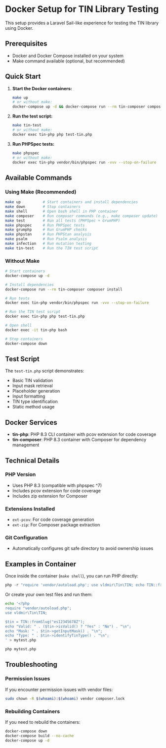 # Docker Setup for TIN Library Testing

This setup provides a Laravel Sail-like experience for testing the TIN library using Docker.

## Prerequisites

- Docker and Docker Compose installed on your system
- Make command available (optional, but recommended)

## Quick Start

1. **Start the Docker containers:**
   ```bash
   make up
   # or without make:
   docker-compose up -d && docker-compose run --rm tin-composer composer install
   ```

2. **Run the test script:**
   ```bash
   make tin-test
   # or without make:
   docker exec tin-php php test-tin.php
   ```

3. **Run PHPSpec tests:**
   ```bash
   make phpspec
   # or without make:
   docker exec tin-php vendor/bin/phpspec run -vvv --stop-on-failure
   ```

## Available Commands

### Using Make (Recommended)

```bash
make up          # Start containers and install dependencies
make down        # Stop containers
make shell       # Open bash shell in PHP container
make composer    # Run composer commands (e.g., make composer update)
make test        # Run all tests (PHPSpec + GrumPHP)
make phpspec     # Run PHPSpec tests
make grumphp     # Run GrumPHP checks
make phpstan     # Run PHPStan analysis
make psalm       # Run Psalm analysis
make infection   # Run mutation testing
make tin-test    # Run the TIN test script
```

### Without Make

```bash
# Start containers
docker-compose up -d

# Install dependencies
docker-compose run --rm tin-composer composer install

# Run tests
docker exec tin-php vendor/bin/phpspec run -vvv --stop-on-failure

# Run the TIN test script
docker exec tin-php php test-tin.php

# Open shell
docker exec -it tin-php bash

# Stop containers
docker-compose down
```

## Test Script

The `test-tin.php` script demonstrates:
- Basic TIN validation
- Input mask retrieval
- Placeholder generation
- Input formatting
- TIN type identification
- Static method usage

## Docker Services

- **tin-php**: PHP 8.3 CLI container with pcov extension for code coverage
- **tin-composer**: PHP 8.3 container with Composer for dependency management

## Technical Details

### PHP Version
- Uses PHP 8.3 (compatible with phpspec ^7)
- Includes pcov extension for code coverage
- Includes zip extension for Composer

### Extensions Installed
- `ext-pcov`: For code coverage generation
- `ext-zip`: For Composer package extraction

### Git Configuration
- Automatically configures git safe directory to avoid ownership issues

## Examples in Container

Once inside the container (`make shell`), you can run PHP directly:

```php
php -r "require 'vendor/autoload.php'; use vldmir\Tin\TIN; echo TIN::fromSlug('be71102512345')->getInputMask();"
```

Or create your own test files and run them:

```bash
echo '<?php
require "vendor/autoload.php";
use vldmir\Tin\TIN;

$tin = TIN::fromSlug("es12345678Z");
echo "Valid: " . ($tin->isValid() ? "Yes" : "No") . "\n";
echo "Mask: " . $tin->getInputMask() . "\n";
echo "Type: " . $tin->identifyTinType() . "\n";
' > mytest.php

php mytest.php
```

## Troubleshooting

### Permission Issues
If you encounter permission issues with vendor files:
```bash
sudo chown -R $(whoami):$(whoami) vendor composer.lock
```

### Rebuilding Containers
If you need to rebuild the containers:
```bash
docker-compose down
docker-compose build --no-cache
docker-compose up -d
```